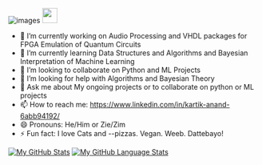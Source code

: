 ![images](https://user-images.githubusercontent.com/69641277/126748302-42436b51-8406-418b-bece-6b301a5e2475.jpeg)
 <img src="https://raw.githubusercontent.com/MartinHeinz/MartinHeinz/master/wave.gif" width="30px">

- 🔭 I’m currently working on Audio Processing and VHDL packages for FPGA Emulation of Quantum Circuits  
- 🌱 I’m currently learning Data Structures and Algorithms and Bayesian Interpretation of Machine Learning  
- 👯 I’m looking to collaborate on Python and ML Projects  
- 🤔 I’m looking for help with Algorithms and Bayesian Theory  
- 💬 Ask me about My ongoing projects or to collaborate on python or ML projects  
- 📫 How to reach me: https://www.linkedin.com/in/kartik-anand-6abb94192/  
- 😄 Pronouns: He/Him or Zie/Zim  
- ⚡ Fun fact: I love Cats and --pizzas. Vegan. Weeb. Dattebayo!  

[![My GitHub Stats](https://github-readme-stats.vercel.app/api/?username=k-styles&count_private=true&theme=tokyonight&showicons=true)]()
[![My GitHub Language Stats](https://github-readme-stats.vercel.app/api/top-langs/?username=k-styles&langs_count=5&theme=tokyonight)]()
